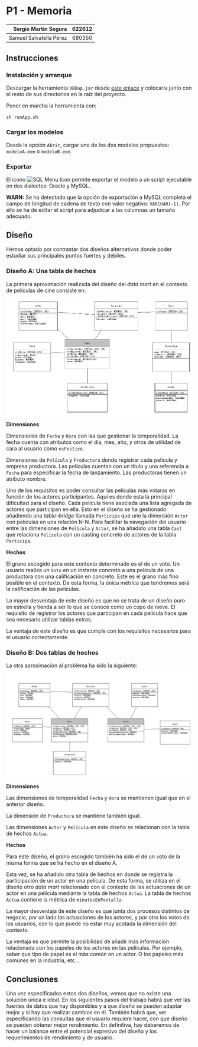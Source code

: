 # P1 - Memoria

| Sergio Martín Segura    | 622612 |
| -----------------------:| ------ |
| Samuel Salvatella Pérez | 680350 |

## Instrucciones

### Instalación y arranque

Descargar la herramienta `DBDap.jar` desde [este enlace](http://webdiis.unizar.es/~silarri/TEACHING/TOOLS/DBDap-web.zip) y colocarla junto con el resto de sus directorios en la raíz del proyecto.

Poner en marcha la herramienta con:

```
sh runApp.sh
```

### Cargar los modelos

Desde la opción `Abrir`, cargar uno de los dos modelos propuestos: `modeloA.eee` o `modeloB.eee`.

### Exportar

El icono ![SQL Menu Icon](/home/sure/Github/datawarehouse/iconos/menus/sql.gif) permite exportar el modelo a un script ejecutable en dos dialectos: Oracle y MySQL.

**WARN:** Se ha detectado que la opción de exportación a MySQL completa el campo de longitud de cadena de texto con valor negativo: `VARCHAR(-1)`. Por ello se ha de editar el script para adjudicar a las columnas un tamaño adecuado.

## Diseño

Hemos optado por contrastar dos diseños alternativos donde poder estudiar sus principales puntos fuertes y débiles.

### Diseño A: Una tabla de hechos

La primera aproximación realizada del diseño del *data mart* en el contexto de películas de cine consiste en:

![Diseño A](/esquemaA.jpg)

**Dimensiones**

Dimensiones de `Fecha` y `Hora` con las que gestionar la temporalidad. La fecha cuenta con atributos como el día, mes, año, y otros de utilidad de cara al usuario como `esFestivo`.

Dimensiones de `Película` y `Productora` donde registrar cada película y empresa productora. Las películas cuentan con un título y una referencia a `Fecha` para especificar la fecha de lanzamiento. Las productoras tienen un atributo nombre.

Uno de los requisitos es poder consultar las películas más votaras en función de los actores participantes. Aquí es donde esta la principal dificultad para el diseño. Cada película tiene asociada una lista agregada de actores que participan en ella. Esto en el diseño se ha gestionado añadiendo una *table-bridge* llamada `Participa` que une la dimensión `Actor` con películas en una relación N-N. Para facilitar la navegación del usuario entre las dimensiones de `Película` y `Actor`, se ha añadido una tabla `Cast` que relaciona `Película` con un casting concreto de actores de la tabla `Participa`.

**Hechos**

El grano escogido para este contexto determinado es el de un voto. Un usuario realiza un `Voto` en un instante concreto a una película de una productora con una calificación en concreto. Este es el grano más fino posible en el contexto. De esta forma, la única métrica que tendremos será la calificación de las películas.

La mayor desventaja de este diseño es que no se trata de un diseño *puro* en estrella y tienda a ser lo que se conoce como un copo de nieve. El requisito de registrar los actores que participan en cada película hace que sea necesario utilizar tablas extras.

La ventaja de este diseño es que cumple con los requisitos necesarios para el usuario correctamente.

### Diseño B: Dos tablas de hechos

La otra aproximación al problema ha sido la siguiente:

![Diseño B](/esquemaB.jpg)

**Dimensiones**

Las dimensiones de temporalidad `Fecha` y `Hora` se mantienen igual que en el anterior diseño.

La dimensión de `Productora` se mantiene también igual.

Las dimensiones `Actor` y `Película` en este diseño se relacionan con la tabla de hechos `Actua`.

**Hechos**

Para este diseño, el grano escogido también ha sido el de un voto de la misma forma que se ha hecho en el diseño A.

Esta vez, se ha añadido otra tabla de hechos en donde se registra la participación de un actor en una película. De esta forma, se utiliza en el diseño otro *data mart* relacionado con el contexto de las actuaciones de un actor en una película mediante la tabla de hechos `Actua`. La tabla de hechos `Actua` contiene la métrica de `minutosEnPantalla`.

La mayor desventaja de este diseño es que junta dos procesos distintos de negocio, por un lado las actuaciones de los actores, y por otro los votos de los usuarios, con lo que puede no estar muy acotada la dimensión del contexto.

La ventaja es que permite la posibilidad de añadir más información relacionada con los papeles de los actores en las películas. Por ejemplo, saber que tipo de papel es el más común en un actor. O los papeles más comunes en la industria, etc...

## Conclusiones

Una vez especificados estos dos diseños, vemos que no existe una solución única e ideal. En los siguientes pasos del trabajo habrá que ver las fuentes de datos que hay disponibles y a que diseño se pueden adaptar mejor y si hay que realizar cambios en él. También habrá que, ver especificando las consultas que el usuario requiere hacer, con que diseño se pueden obtener mejor rendimiento. En definitiva, hay deberemos de hacer un balance entre el potencial expresivo del diseño y los requerimientos de rendimiento y de usuario.